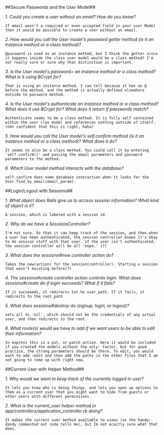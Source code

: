 ##Secure Passwords and the User Model##


*1. Could you create a user without an email? How do you know?*

	If email wasn't a required or even accepted field in your user Model then it would be possible to create a user without an email.

*2. How would you call the User model's password getter method (is it an instance method or a class method)?*

	@password is used as an instance method, but I think the getter since it happens inside the class user model would be a class method? I'm not really sure or sure why that distinction is important.

*3. Is the User model's password= an instance method or a class method? What is it using BCrypt for?*

	That is using an instance method. I can tell because it has an @ before the method, and the method is actually defined elsewhere outside te password method.

*4. Is the User model's authenticate an instance method or a class method? What does it use BCrypt for? What does it return if passwords match?*

	Authenticate seems to be a class method. It is fully self contained within the user clas model and references nothing outside of itself. (not confident that this is right, haha)

*5. How would you call the User model's self.confirm method (is it an instance method or a class method)? What does it do?*

	It seems to also be a class method. You could call it by entering 'self.confirm()' and passing the email parameters and password parameters to the method. 

*6. Which User model method interacts with the database?*

	self.confirm does some database interaction when it looks for the User.find_by_email(email_param).



##Login/Logout with Sessions##


*1. What object does Rails give us to access session information? What kind of object is it?*

	A session, which is labeled with a session id.

*2. Why do we have a SessionsController?*

	I'm not sure. So that it can keep track of the session, and then when a user has been authenticated, the session controller knows it's okay to do session stuff with that user. if the user isn't authenticated, the session controller will be all 'nope.' (?)

*3. What does the sessions#new controller action do?*

	Takes the new(action) for the session(controller). Starting a session that wasn't existing before(?)

*4. The sessions#create controller action controls login. What does sessions#create do if login succeeds? What if it fails?*

	If it succeeeds, it redirects tot he user_path. If it fails, it redirects to the root_path

*5. What does sessions#destroy do (signup, login, or logout)?*

	sets all to 'nil', which should not be the credentials of any actual user, and then redirects to the root.

*6. What route(s) would we have to add if we want users to be able to edit their information?*

	In express this is a put, or patch action. Here it would be included if you created the models without the only: factor, but for good practice, the strong parameters should be there. To edit, you would want to add :edit and then add the paths in the other files that I am not going to come up with right now.



##Current User with Helper Method##

*1. Why would we want to keep track of the currently logged in user?*

	It lets you know who is doing things, and lets you open up options to them as a current user that you might want to hide from guests or other users with different permissions.

*2. What is the current_user helper method in app/controllers/application_controller.rb doing?*

	It makes the current user method available to views (as the handy-dandy commented out code tells me), but Im not ecactly sure what that does.
